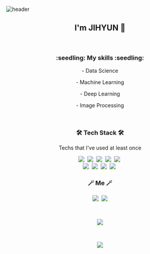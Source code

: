 ![header](https://capsule-render.vercel.app/api?type=waving&color=gradient&height=300&section=header&text=Hello%20World!&fontSize=90)


<h2 align="center"> I'm JIHYUN 👋 </h2>


<br>
<h3 align="center">:seedling: My skills :seedling:</h3>
<p align="center"> - Data Science </p>
<p align="center"> - Machine Learning </p>
<p align="center"> - Deep Learning </p>
<p align="center"> - Image Processing </p>

<br>

<h3 align="center">🛠 Tech Stack 🛠</h3>

<p align="center"> Techs that I've used at least once </p>
<p align="center">
  <img src="https://img.shields.io/badge/Python-3766AB?style=flat-square&logo=Python&logoColor=white"/></a>&nbsp 
  <img src="https://img.shields.io/badge/html-E34F26?style=flat-square&logo=html5&logoColor=white">&nbsp 
  <img src="https://img.shields.io/badge/github-181717?style=flat-square&logo=github&logoColor=white">&nbsp 
  <img src="https://img.shields.io/badge/C-A8B9CC?style=flat-square&logo=C&logoColor=white"/></a>&nbsp 
  <img src="https://img.shields.io/badge/css-1572B6?style=flat-square&logo=css3&logoColor=white"/></a>&nbsp
  <br>
  <img src="https://img.shields.io/badge/C++-00599C?style=flat-square&logo=C%2B%2B&logoColor=white"/></a>&nbsp 
  <img src="https://img.shields.io/badge/aws-333664?style=flat-square&logo=amazon-aws&logoColor=white"/></a>&nbsp 
  <img src="https://img.shields.io/badge/postman-FF6C37?style=flat-square&logo=postman&logoColor=white"/></a>&nbsp 
  <img src="https://img.shields.io/badge/fastapi-009688?style=flat-square&logo=fastpai&logoColor=white"/></a>&nbsp


<br>


<h3 align="center"> 🪄 Me 🪄 </h3>
<p align="center">
  <a href="https://www.instagram.com/leejihyun_/"><img src="https://img.shields.io/badge/Instagram-E4405F?style=flat-square&logo=Instagram&logoColor=white&link=https://www.instagram.com/woo0_hooo/"/></a>&nbsp
  <a href="mailto:jhjh306#gmail.com"><img src="https://img.shields.io/badge/Gmail-d14836?style=flat-square&logo=Gmail&logoColor=white&link=viliketh1s98@naver.com"/></a>
</p>
<br>




<p align="center">
  <a href="https://hits.seeyoufarm.com"><img src="https://github-readme-stats.vercel.app/api?username=jibook&theme=flag-india&show_icons=true"/></a>
</p>
<br>


<p align="center">
  <a href="https://hits.seeyoufarm.com"><img src="https://hits.seeyoufarm.com/api/count/incr/badge.svg?url=https%3A%2F%2Fgithub.com%2Fjibook%2Fhit-counter&count_bg=%2379C83D&title_bg=%23555555&icon=&icon_color=%23E7E7E7&title=hits&edge_flat=false"/></a>
</p>


<!--
**jibook/jibook** is a ✨ _special_ ✨ repository because its `README.md` (this file) appears on your GitHub profile.

Here are some ideas to get you started:

- 🔭 I’m currently working on ...
- 🌱 I’m currently learning ...
- 👯 I’m looking to collaborate on ...
- 🤔 I’m looking for help with ...
- 💬 Ask me about ...
- 📫 How to reach me: ...
- 😄 Pronouns: ...
- ⚡ Fun fact: ...
-->
